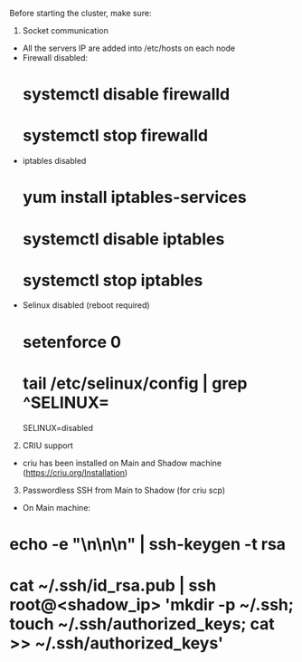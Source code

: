 Before starting the cluster, make sure:
1. Socket communication
* All the servers IP are added into /etc/hosts on each node
* Firewall disabled: 
  # systemctl disable firewalld
  # systemctl stop firewalld
* iptables disabled
  # yum install iptables-services
  # systemctl disable iptables 
  # systemctl stop iptables
* Selinux disabled (reboot required)
  # setenforce 0
  # tail /etc/selinux/config | grep ^SELINUX=
  SELINUX=disabled

2. CRIU support
* criu has been installed on Main and Shadow machine (https://criu.org/Installation)

3. Passwordless SSH from Main to Shadow (for criu scp)
*  On Main machine:
  # echo -e "\n\n\n" | ssh-keygen -t rsa
  # cat ~/.ssh/id_rsa.pub | ssh root@<shadow_ip> 'mkdir -p ~/.ssh; touch ~/.ssh/authorized_keys; cat >> ~/.ssh/authorized_keys'
